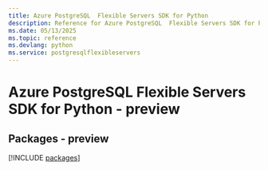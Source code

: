 ```yaml
---
title: Azure PostgreSQL  Flexible Servers SDK for Python
description: Reference for Azure PostgreSQL  Flexible Servers SDK for Python
ms.date: 05/13/2025
ms.topic: reference
ms.devlang: python
ms.service: postgresqlflexibleservers
---
```

# Azure PostgreSQL  Flexible Servers SDK for Python - preview
## Packages - preview
[!INCLUDE [packages](postgresql--flexible-servers-index.md)]